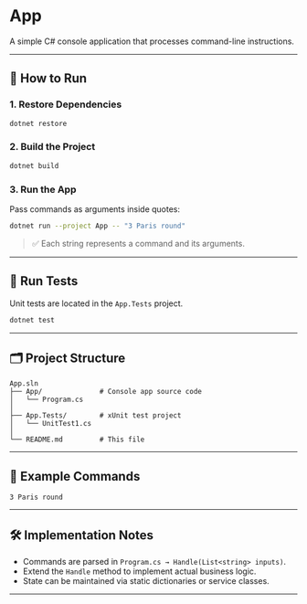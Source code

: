 # App

A simple C# console application that processes command-line instructions.

---

## 🚀 How to Run

### 1. **Restore Dependencies**
```bash
dotnet restore
```

### 2. **Build the Project**
```bash
dotnet build
```

### 3. **Run the App**
Pass commands as arguments inside quotes:

```bash
dotnet run --project App -- "3 Paris round"
```

> ✅ Each string represents a command and its arguments.

---

## 🧪 Run Tests

Unit tests are located in the `App.Tests` project.

```bash
dotnet test
```

---

## 🗂️ Project Structure

```
App.sln
├── App/              # Console app source code
│   └── Program.cs
│
├── App.Tests/        # xUnit test project
│   └── UnitTest1.cs
│
└── README.md         # This file
```

---

## 📌 Example Commands

```text
3 Paris round
```

---

## 🛠️ Implementation Notes

- Commands are parsed in `Program.cs → Handle(List<string> inputs)`.
- Extend the `Handle` method to implement actual business logic.
- State can be maintained via static dictionaries or service classes.

---